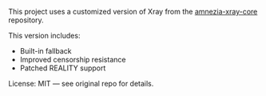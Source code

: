 This project uses a customized version of Xray from the [amnezia-xray-core](https://github.com/amnezia-vpn/amnezia-xray-core) repository.

This version includes:
- Built-in fallback
- Improved censorship resistance
- Patched REALITY support

License: MIT — see original repo for details.
